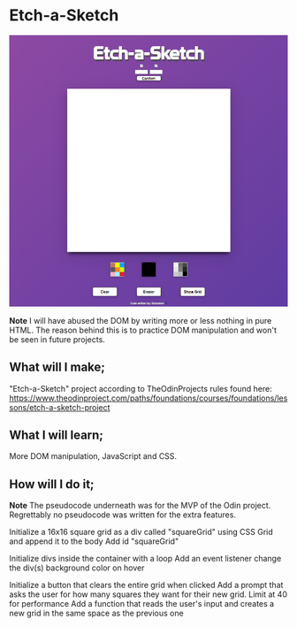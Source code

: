 # Etch-a-Sketch

![Etch-a-Sketch overview](etchasketch.png)


**Note**
I will have abused the DOM by writing more or less nothing in pure HTML. The reason behind this is to practice DOM manipulation and won't be seen in future projects.


## What will I make;

"Etch-a-Sketch" project according to TheOdinProjects rules found here: https://www.theodinproject.com/paths/foundations/courses/foundations/lessons/etch-a-sketch-project

## What I will learn;

More DOM manipulation, JavaScript and CSS.



## How will I do it;

**Note**
The pseudocode underneath was for the MVP of the Odin project.
Regrettably no pseudocode was written for the extra features.

Initialize a 16x16 square grid as a div called "squareGrid" using CSS Grid and append it to the body
    Add id "squareGrid"

Initialize divs inside the container with a loop
    Add an event listener change the div(s) background color on hover

Initialize a button that clears the entire grid when clicked
    Add a prompt that asks the user for how many squares they want for their new grid. Limit at 40 for performance
    Add a function that reads the user's input and creates a new grid in the same space as the previous one


